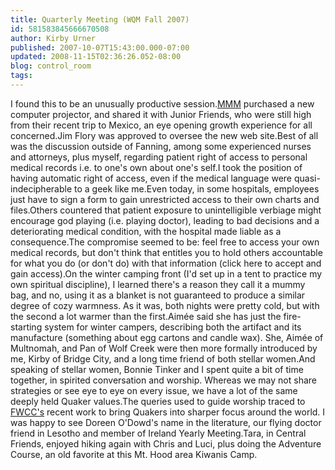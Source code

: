 ```yaml
---
title: Quarterly Meeting (WQM Fall 2007)
id: 581583845666670508
author: Kirby Urner
published: 2007-10-07T15:43:00.000-07:00
updated: 2008-11-15T02:36:26.052-08:00
blog: control_room
tags: 
---
```


[](https://blogger.googleusercontent.com/img/b/R29vZ2xl/AVvXsEjXeyhqHvyIPQvzMgFawhlifega-g4eDAn1k6LuNtbeU0bMQsdYX1r-g4XvdKQZWpjdDZu1GlMD3yivcJiQxrihqAvi6Iqjy1hI4t4bFUMLw0_SbRfKqLY6wjxjOFN1-WJ4L1QO/s1600-h/PA060011.JPG)I found this to be an unusually productive session.[MMM](http://worldgame.blogspot.com/2005/10/wqm-fall-2005.html) purchased a new computer projector, and shared it with Junior Friends, who were still high from their recent trip to Mexico, an eye opening growth experience for all concerned.Jim Flory was approved to oversee the new web site.Best of all was the discussion outside of Fanning, among some experienced nurses and attorneys, plus myself, regarding patient right of access to personal medical records i.e. to one's own about one's self.I took the position of having automatic right of access, even if the medical language were quasi-indecipherable to a geek like me.Even today, in some hospitals, employees just have to sign a form to gain unrestricted access to their own charts and files.Others countered that patient exposure to unintelligible verbiage might encourage god playing (i.e. playing doctor), leading to bad decisions and a deteriorating medical condition, with the hospital made liable as a consequence.The compromise seemed to be:  feel free to access your own medical records, but don't think that entitles you to hold others accountable for what you do (or don't do) with that information (click here to accept and gain access).On the winter camping front (I'd set up in a tent to practice my own spiritual discipline), I learned there's a reason they call it a mummy bag, and no, using it as a blanket is not guaranteed to produce a similar degree of cozy warmness.  As it was, both nights were pretty cold, but with the second a lot warmer than the first.Aimée said she has just the fire-starting system for winter campers, describing both the artifact and its manufacture (something about egg cartons and candle wax).  She, Aimée of Multnomah, and Pan of Wolf Creek were then more formally introduced by me, Kirby of Bridge City, and a long time friend of both stellar women.And speaking of stellar women, Bonnie Tinker and I spent quite a bit of time together, in spirited conversation and worship.  Whereas we may not share strategies or see eye to eye on every issue, we have a lot of the same deeply held Quaker values.The queries used to guide worship traced to [FWCC's](http://worldgame.blogspot.com/2006/04/london-knowledge-lab.html) recent work to bring Quakers into sharper focus around the world.  I was happy to see Doreen O'Dowd's name in the literature, our flying doctor friend in Lesotho and member of Ireland Yearly Meeting.Tara, in Central Friends, enjoyed hiking again with Chris and Luci, plus doing the Adventure Course, an old favorite at this Mt. Hood area Kiwanis Camp.[](https://blogger.googleusercontent.com/img/b/R29vZ2xl/AVvXsEi31ZOt_kiinI2PA9GvHW5YH2qDkj_LjWNcCAmRxMQNzjNIOrpHE9V-PO_zXWuYbtfYPCWPWMK5In-xnOiqXHowCqzTh3XpoDVSVjtMHGkp9ymia12aummggzUZd9un2lPQwMtO/s1600-h/ropescourse2.jpg)[](https://blogger.googleusercontent.com/img/b/R29vZ2xl/AVvXsEiNe_Z-1HoKBuYDeA8-ulq6SLt7w_uSR7aY8ZxXo_-u6Qo0rdo5JPAeCCJ-lenBxqvx7gF77BH8NygjBgsPMdYzWgvlpfKFmQeWVYHOIHPlWlgD1uDDWJIM2r4ZUXxFWZ0EgphN/s1600-h/ropescourse.jpg)